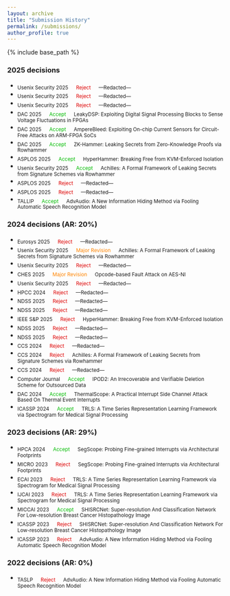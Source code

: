 ```yaml
---
layout: archive
title: "Submission History"
permalink: /submissions/
author_profile: true
---
```


{% include base_path %}
### 2025 decisions
- <sub> Usenix Security 2025 &emsp; <font color="#dd0000">Reject</font> &emsp; —Redacted—
- <sub> Usenix Security 2025 &emsp; <font color="#dd0000">Reject</font> &emsp; —Redacted—
- <sub> Usenix Security 2025 &emsp; <font color="#dd0000">Reject</font> &emsp; —Redacted—
- <sub> DAC 2025 &emsp; <font color="#00bb00">Accept</font> &emsp; LeakyDSP: Exploiting Digital Signal Processing Blocks to Sense Voltage Fluctuations in FPGAs<br/>
- <sub> DAC 2025 &emsp; <font color="#00bb00">Accept</font> &emsp; AmpereBleed: Exploiting On-chip Current Sensors for Circuit-Free Attacks on ARM-FPGA SoCs<br/>
- <sub> DAC 2025 &emsp; <font color="#00bb00">Accept</font> &emsp; ZK-Hammer: Leaking Secrets from Zero-Knowledge Proofs via Rowhammer<br/>
- <sub> ASPLOS 2025 &emsp; <font color="#00bb00">Accept</font> &emsp; HyperHammer: Breaking Free from KVM-Enforced Isolation
- <sub> Usenix Security 2025 &emsp; <font color="#00bb00">Accept</font> &emsp; Achilles: A Formal Framework of Leaking Secrets from Signature Schemes via Rowhammer<br/>
- <sub> ASPLOS 2025 &emsp; <font color="#dd0000">Reject</font> &emsp; —Redacted—
- <sub> ASPLOS 2025 &emsp; <font color="#dd0000">Reject</font> &emsp; —Redacted—
- <sub> TALLIP &emsp; <font color="#00bb00">Accept</font> &emsp; AdvAudio: A New Information Hiding Method via Fooling Automatic Speech Recognition Model<br/>

### 2024 decisions (AR: 20%)
- <sub> Eurosys 2025 &emsp; <font color="#dd0000">Reject</font> &emsp; —Redacted—
- <sub> Usenix Security 2025 &emsp; <font color="#ff8400">Major Revision</font> &emsp; Achilles: A Formal Framework of Leaking Secrets from Signature Schemes via Rowhammer<br/>
- <sub> Usenix Security 2025 &emsp; <font color="#dd0000">Reject</font> &emsp; —Redacted—
- <sub> CHES 2025 &emsp; <font color="#ff8400">Major Revision</font> &emsp; Opcode-based Fault Attack on AES-NI<br/>
- <sub> Usenix Security 2025 &emsp; <font color="#dd0000">Reject</font> &emsp; —Redacted—
- <sub> HPCC 2024 &emsp; <font color="#dd0000">Reject</font> &emsp; —Redacted—
- <sub> NDSS 2025 &emsp; <font color="#dd0000">Reject</font> &emsp; —Redacted—
- <sub> NDSS 2025 &emsp; <font color="#dd0000">Reject</font> &emsp; —Redacted—
- <sub> IEEE S&P 2025 &emsp; <font color="#dd0000">Reject</font> &emsp; HyperHammer: Breaking Free from KVM-Enforced Isolation<br/>
- <sub> NDSS 2025 &emsp; <font color="#dd0000">Reject</font> &emsp; —Redacted—
- <sub> NDSS 2025 &emsp; <font color="#dd0000">Reject</font> &emsp; —Redacted—
- <sub> CCS 2024 &emsp; <font color="#dd0000">Reject</font> &emsp; —Redacted—
- <sub> CCS 2024 &emsp; <font color="#dd0000">Reject</font> &emsp; Achilles: A Formal Framework of Leaking Secrets from Signature Schemes via Rowhammer
- <sub> CCS 2024 &emsp; <font color="#dd0000">Reject</font> &emsp; —Redacted—
- <sub> Computer Journal &emsp; <font color="#00bb00">Accept</font> &emsp; IPOD2: An Irrecoverable and Verifiable Deletion Scheme for Outsourced Data<br/>
- <sub> DAC 2024 &emsp; <font color="#00bb00">Accept</font> &emsp; ThermalScope: A Practical Interrupt Side Channel Attack Based On Thermal Event Interrupts<br/>
- <sub> ICASSP 2024 &emsp; <font color="#00bb00">Accept</font> &emsp; TRLS: A Time Series Representation Learning Framework via Spectrogram for Medical Signal Processing<br/>

### 2023 decisions (AR: 29%)
- <sub> HPCA 2024 &emsp; <font color="#00bb00">Accept</font> &emsp; SegScope: Probing Fine-grained Interrupts via Architectural Footprints<br/>
- <sub> MICRO 2023 &emsp; <font color="#dd0000">Reject</font> &emsp; SegScope: Probing Fine-grained Interrupts via Architectural Footprints<br/>
- <sub> ECAI 2023 &emsp; <font color="#dd0000">Reject</font> &emsp; TRLS: A Time Series Representation Learning Framework via Spectrogram for Medical Signal Processing<br/>
- <sub> IJCAI 2023 &emsp; <font color="#dd0000">Reject</font> &emsp; TRLS: A Time Series Representation Learning Framework via Spectrogram for Medical Signal Processing<br/>
- <sub> MICCAI 2023 &emsp; <font color="#00bb00">Accept</font> &emsp; SHISRCNet: Super-resolution And Classification Network For Low-resolution Breast Cancer Histopathology Image<br/>
- <sub> ICASSP 2023 &emsp; <font color="#dd0000">Reject</font> &emsp; SHISRCNet: Super-resolution And Classification Network For Low-resolution Breast Cancer Histopathology Image<br/>
- <sub> ICASSP 2023 &emsp; <font color="#dd0000">Reject</font> &emsp; AdvAudio: A New Information Hiding Method via Fooling Automatic Speech Recognition Model<br/>
### 2022 decisions (AR: 0%)
- <sub> TASLP &emsp; <font color="#dd0000">Reject</font> &emsp; AdvAudio: A New Information Hiding Method via Fooling Automatic Speech Recognition Model<br/>
